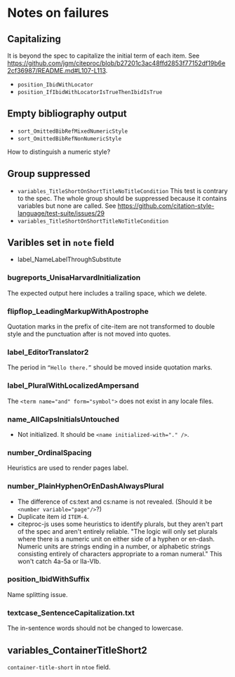 # Notes on failures


## Capitalizing

It is beyond the spec to capitalize the initial term of each item.
See <https://github.com/jgm/citeproc/blob/b27201c3ac48ffd2853f77152df19b6e2cf36987/README.md#L107-L113>.

- `position_IbidWithLocator`
- `position_IfIbidWithLocatorIsTrueThenIbidIsTrue`


## Empty bibliography output

- `sort_OmittedBibRefMixedNumericStyle`
- `sort_OmittedBibRefNonNumericStyle`

How to distinguish a numeric style?


## Group suppressed

- `variables_TitleShortOnShortTitleNoTitleCondition`
  This test is contrary to the spec.  The whole group should
  be suppressed because it contains variables but none are
  called. See https://github.com/citation-style-language/test-suite/issues/29
- `variables_TitleShortOnShortTitleNoTitleCondition`


## Varibles set in `note` field

- label_NameLabelThroughSubstitute


### bugreports_UnisaHarvardInitialization

The expected output here includes a trailing space, which we delete.


### flipflop_LeadingMarkupWithApostrophe

Quotation marks in the prefix of cite-item are not transformed to double style and the punctuation after is not moved into quotes.


### label_EditorTranslator2

The period in `“Hello there.”` should be moved inside quotation marks.


### label_PluralWithLocalizedAmpersand

The `<term name="and" form="symbol">` does not exist in any locale files.


### name_AllCapsInitialsUntouched

- Not initialized. It should be `<name initialized-with="." />`.


### number_OrdinalSpacing

Heuristics are used to render pages label.


### number_PlainHyphenOrEnDashAlwaysPlural

- The difference of cs:text and cs:name is not revealed.
  (Should it be `<number variable="page"/>`?)
- Duplicate item id `ITEM-4`.
- citeproc-js uses some heuristics to identify plurals,
  but they aren't part of the spec and aren't entirely reliable.
  "The logic will only set plurals where there is a numeric unit
  on either side of a hyphen or en-dash. Numeric units are strings
  ending in a number, or alphabetic strings consisting entirely of
  characters appropriate to a roman numeral."  This won't catch
  4a-5a or IIa-VIb.


### position_IbidWithSuffix

Name splitting issue.


### textcase_SentenceCapitalization.txt

The in-sentence words should not be changed to lowercase.


## variables_ContainerTitleShort2

`container-title-short` in `ntoe` field.
